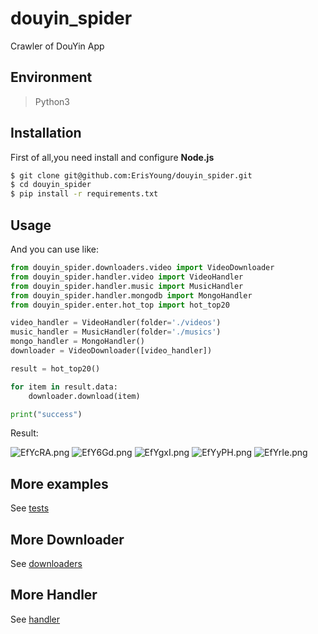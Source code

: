 # douyin_spider

Crawler of DouYin App

## Environment

> Python3

## Installation
First of all,you need install and configure **Node.js**

```bash
$ git clone git@github.com:ErisYoung/douyin_spider.git
$ cd douyin_spider
$ pip install -r requirements.txt
```

## Usage

And you can use like:

```python
from douyin_spider.downloaders.video import VideoDownloader
from douyin_spider.handler.video import VideoHandler
from douyin_spider.handler.music import MusicHandler
from douyin_spider.handler.mongodb import MongoHandler
from douyin_spider.enter.hot_top import hot_top20

video_handler = VideoHandler(folder='./videos')
music_handler = MusicHandler(folder='./musics')
mongo_handler = MongoHandler()
downloader = VideoDownloader([video_handler])

result = hot_top20()

for item in result.data:
    downloader.download(item)

print("success")

```

Result:

![EfYcRA.png](https://s2.ax1x.com/2019/05/11/EfYcRA.png)
![EfY6Gd.png](https://s2.ax1x.com/2019/05/11/EfY6Gd.png)
![EfYgxI.png](https://s2.ax1x.com/2019/05/11/EfYgxI.png)
![EfYyPH.png](https://s2.ax1x.com/2019/05/11/EfYyPH.png)
![EfYrIe.png](https://s2.ax1x.com/2019/05/11/EfYrIe.png)

## More examples

See [tests](tests)

## More Downloader

See [downloaders](douyin_spider/downloaders)

## More Handler

See [handler](douyin_spider/handler)





